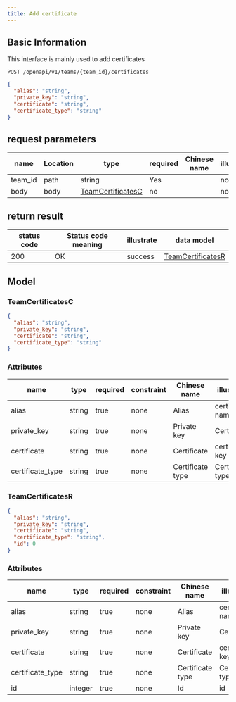 ```yaml
---
title: Add certificate
---
```


## Basic Information

This interface is mainly used to add certificates

```shell title="请求路径"
POST /openapi/v1/teams/{team_id}/certificates
```

```json title="Body 请求体示例"
{
  "alias": "string",
  "private_key": "string",
  "certificate": "string",
  "certificate_type": "string"
}
```

## request parameters

| name    | Location | type                                          | required | Chinese name | illustrate |
| ------- | -------- | --------------------------------------------- | -------- | ------------ | ---------- |
| team_id | path     | string                                        | Yes      |              | none       |
| body    | body     | [TeamCertificatesC](#schemateamcertificatesc) | no       |              | none       |

## return result

| status code | Status code meaning | illustrate | data model                                    |
| ----------- | ------------------- | ---------- | --------------------------------------------- |
| 200         | OK                  | success    | [TeamCertificatesR](#schemateamcertificatesr) |

## Model

### TeamCertificatesC<a id="schemateamcertificatesc"></a>

```json
{
  "alias": "string",
  "private_key": "string",
  "certificate": "string",
  "certificate_type": "string"
}
```

### Attributes

| name             | type   | required | constraint | Chinese name     | illustrate       |
| ---------------- | ------ | -------- | ---------- | ---------------- | ---------------- |
| alias            | string | true     | none       | Alias            | certificate name |
| private_key      | string | true     | none       | Private key      | Certificate      |
| certificate      | string | true     | none       | Certificate      | certificate key  |
| certificate_type | string | true     | none       | Certificate type | Certificate type |

### TeamCertificatesR<a id="schemateamcertificatesr"></a>

```json
{
  "alias": "string",
  "private_key": "string",
  "certificate": "string",
  "certificate_type": "string",
  "id": 0
}
```

### Attributes

| name             | type    | required | constraint | Chinese name     | illustrate       |
| ---------------- | ------- | -------- | ---------- | ---------------- | ---------------- |
| alias            | string  | true     | none       | Alias            | certificate name |
| private_key      | string  | true     | none       | Private key      | Certificate      |
| certificate      | string  | true     | none       | Certificate      | certificate key  |
| certificate_type | string  | true     | none       | Certificate type | Certificate type |
| id               | integer | true     | none       | Id               | id               |
